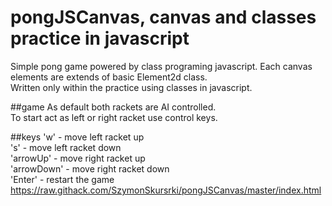 # pongJSCanvas, canvas and classes practice in javascript

Simple pong game powered by class programing javascript.
Each canvas elements are extends of basic Element2d class.
<br/>Written only within the practice using classes in javascript.

##game
As default both rackets are AI controlled.<br/>
To start act as left or right racket use control keys.

##keys
'w' - move left racket up <br/>
's' - move left racket down <br/>
'arrowUp' - move right racket up <br/>
'arrowDown' - move right racket down <br/>
'Enter' - restart the game <br/>
<a href="https://raw.githack.com/SzymonSkursrki/pongJSCanvas/master/index.html">https://raw.githack.com/SzymonSkursrki/pongJSCanvas/master/index.html</s>
